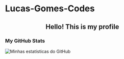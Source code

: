 # Lucas-Gomes-Codes

<h2 style="text-align:center;">Hello! This is my profile</h2>

<h3>My GitHub Stats</h3>

![Minhas estatísticas do GitHub](https://github-readme-stats.vercel.app/api?username=lucas-gomes-santana&show_icons=true&theme=radical)

